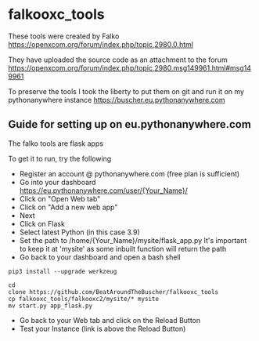 # falkooxc_tools

These tools were created by Falko
https://openxcom.org/forum/index.php/topic,2980.0.html

They have uploaded the source code as an attachment to the forum
https://openxcom.org/forum/index.php/topic,2980.msg149961.html#msg149961

To preserve the tools I took the liberty to put them on git and run it on my pythonanywhere instance
https://buscher.eu.pythonanywhere.com

## Guide for setting up on eu.pythonanywhere.com

The falko tools are flask apps

To get it to run, try the following
* Register an account @ pythonanywhere.com (free plan is sufficient)
* Go into your dashboard
https://eu.pythonanywhere.com/user/{Your_Name}/
* Click on "Open Web tab"
* Click on "Add a new web app"
* Next
* Click on Flask
* Select latest Python (in this case 3.9)
* Set the path to 
/home/{Your_Name}/mysite/flask_app.py
It's important to keep it at 'mysite' as some inbuilt function will return the path
* Go back to your dashboard and open a bash shell

```
pip3 install --upgrade werkzeug

cd
clone https://github.com/BeatAroundTheBuscher/falkooxc_tools
cp falkooxc_tools/falkooxc2/mysite/* mysite
mv start.py app_flask.py
```
* Go back to your Web tab and click on the Reload Button
* Test your Instance (link is above the Reload Button)